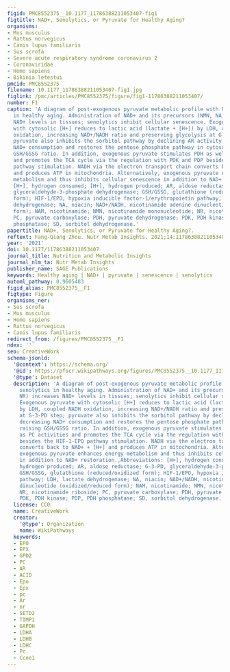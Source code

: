 ```yaml
---
figid: PMC8552375__10.1177_11786388211053407-fig1
figtitle: NAD+, Senolytics, or Pyruvate for Healthy Aging?
organisms:
- Mus musculus
- Rattus norvegicus
- Canis lupus familiaris
- Sus scrofa
- Severe acute respiratory syndrome coronavirus 2
- Coronaviridae
- Homo sapiens
- Bikinia letestui
pmcid: PMC8552375
filename: 10.1177_11786388211053407-fig1.jpg
figlink: /pmc/articles/PMC8552375/figure/fig1-11786388211053407/
number: F1
caption: 'A diagram of post-exogenous pyruvate metabolic profile with NAD+ and senolytics
  in healthy aging. Administration of NAD+ and its precursors (NMN, NA, NR) increases
  NAD+ levels in tissues; senolytics inhibit cellular senescence. Exogenous pyruvate
  with cytosolic [H+] reduces to lactic acid (lactate + [H+]) by LDH, coupled NADH
  oxidation, increasing NAD+/NADH ratio and preserving glycolysis at G-3-PD step;
  pyruvate also inhibits the sorbitol pathway by declining AR activity, decreasing
  NAD+ consumption and restores the pentose phosphate pathway in cytosol, raising
  GSH/GSSG ratio. In addition, exogenous pyruvate stimulates PDH as well as PC activities
  and promotes the TCA cycle via the regulation with PDK and PDP besides the HIF-1-EPO
  pathway stimulation. NADH via the electron transport chain converts back to NAD+ + [H+]
  and produces ATP in mitochondria. Alternatively, exogenous pyruvate enhances energy
  metabolism and thus inhibits cellular senescence in addition to NAD+ restoration.,Abbreviations:
  [H+], hydrogen consumed; [H+], hydrogen produced; AR, aldose reductase; G-3-PD,
  glyceraldehyde-3-phosphate dehydrogenase; GSH/GSSG, glutathione (reduced/oxidized
  form); HIF-1/EPO, hypoxia inducible factor-1/erythropoietin pathway; LDH, lactate
  dehydrogenase; NA, niacin; NAD+/NADH, nicotinamide adenine dinucleotide (oxidized/reduced
  form); NAM, nicotinamide; NMN, nicotinamide mononucleotide; NR, nicotinamide riboside;
  PC, pyruvate carboxylase; PDH, pyruvate dehydrogenase; PDK, PDH kinase; PDP, PDH
  phosphatase; SD, sorbitol dehydrogenase.'
papertitle: NAD+, Senolytics, or Pyruvate for Healthy Aging?.
reftext: Fang-Qiang Zhou. Nutr Metab Insights. 2021;14:11786388211053407.
year: '2021'
doi: 10.1177/11786388211053407
journal_title: Nutrition and Metabolic Insights
journal_nlm_ta: Nutr Metab Insights
publisher_name: SAGE Publications
keywords: Healthy aging | NAD+ | pyruvate | senescence | senolytics
automl_pathway: 0.9605483
figid_alias: PMC8552375__F1
figtype: Figure
organisms_ner:
- Sus scrofa
- Mus musculus
- Homo sapiens
- Rattus norvegicus
- Canis lupus familiaris
redirect_from: /figures/PMC8552375__F1
ndex: ''
seo: CreativeWork
schema-jsonld:
  '@context': https://schema.org/
  '@id': https://pfocr.wikipathways.org/figures/PMC8552375__10.1177_11786388211053407-fig1.html
  '@type': Dataset
  description: 'A diagram of post-exogenous pyruvate metabolic profile with NAD+ and
    senolytics in healthy aging. Administration of NAD+ and its precursors (NMN, NA,
    NR) increases NAD+ levels in tissues; senolytics inhibit cellular senescence.
    Exogenous pyruvate with cytosolic [H+] reduces to lactic acid (lactate + [H+])
    by LDH, coupled NADH oxidation, increasing NAD+/NADH ratio and preserving glycolysis
    at G-3-PD step; pyruvate also inhibits the sorbitol pathway by declining AR activity,
    decreasing NAD+ consumption and restores the pentose phosphate pathway in cytosol,
    raising GSH/GSSG ratio. In addition, exogenous pyruvate stimulates PDH as well
    as PC activities and promotes the TCA cycle via the regulation with PDK and PDP
    besides the HIF-1-EPO pathway stimulation. NADH via the electron transport chain
    converts back to NAD+ + [H+] and produces ATP in mitochondria. Alternatively,
    exogenous pyruvate enhances energy metabolism and thus inhibits cellular senescence
    in addition to NAD+ restoration.,Abbreviations: [H+], hydrogen consumed; [H+],
    hydrogen produced; AR, aldose reductase; G-3-PD, glyceraldehyde-3-phosphate dehydrogenase;
    GSH/GSSG, glutathione (reduced/oxidized form); HIF-1/EPO, hypoxia inducible factor-1/erythropoietin
    pathway; LDH, lactate dehydrogenase; NA, niacin; NAD+/NADH, nicotinamide adenine
    dinucleotide (oxidized/reduced form); NAM, nicotinamide; NMN, nicotinamide mononucleotide;
    NR, nicotinamide riboside; PC, pyruvate carboxylase; PDH, pyruvate dehydrogenase;
    PDK, PDH kinase; PDP, PDH phosphatase; SD, sorbitol dehydrogenase.'
  license: CC0
  name: CreativeWork
  creator:
    '@type': Organization
    name: WikiPathways
  keywords:
  - EPO
  - EPX
  - GPD2
  - PC
  - AR
  - ACID
  - Epo
  - Epx
  - pc
  - Ar
  - nr
  - SETD2
  - TIMP1
  - GAPDH
  - LDHA
  - LDHB
  - LDHC
  - Pc
  - Ccne1
---
```

